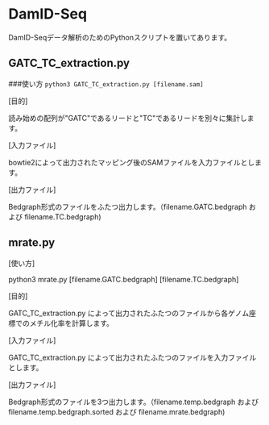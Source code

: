 # DamID-Seq
DamID-Seqデータ解析のためのPythonスクリプトを置いてあります。

## GATC_TC_extraction.py
###使い方
`python3 GATC_TC_extraction.py [filename.sam]`

[目的]

読み始めの配列が"GATC"であるリードと"TC"であるリードを別々に集計します。

[入力ファイル]

bowtie2によって出力されたマッピング後のSAMファイルを入力ファイルとします。

[出力ファイル]

Bedgraph形式のファイルをふたつ出力します。（filename.GATC.bedgraph および filename.TC.bedgraph)

## mrate.py
[使い方]

python3 mrate.py [filename.GATC.bedgraph] [filename.TC.bedgraph]

[目的]

GATC_TC_extraction.py によって出力されたふたつのファイルから各ゲノム座標でのメチル化率を計算します。

[入力ファイル]

GATC_TC_extraction.py によって出力されたふたつのファイルを入力ファイルとします。

[出力ファイル]

Bedgraph形式のファイルを3つ出力します。（filename.temp.bedgraph および filename.temp.bedgraph.sorted および filename.mrate.bedgraph)
